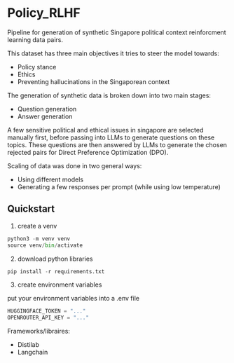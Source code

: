 # Policy_RLHF

Pipeline for generation of synthetic Singapore political context reinforcment learning data pairs.

This dataset has three main objectives it tries to steer the model towards:
- Policy stance
- Ethics 
- Preventing hallucinations
in the Singaporean context

The generation of synthetic data is broken down into two main stages:
- Question generation
- Answer generation

A few sensitive political and ethical issues in singapore are selected manually first, before passing into LLMs to generate questions on these topics.
These questions are then answered by LLMs to generate the chosen rejected pairs for Direct Preference Optimization (DPO).

Scaling of data was done in two general ways:
- Using different models
- Generating a few responses per prompt (while using low temperature)

## Quickstart
1. create a venv

```python
python3 -m venv venv 
source venv/bin/activate
```

2. download python libraries

```python
pip install -r requirements.txt
```

3. create environment variables

put your environment variables into a .env file

```python
HUGGINGFACE_TOKEN = "..." 
OPENROUTER_API_KEY = "..."
```



Frameworks/libraires:
- Distilab
- Langchain
